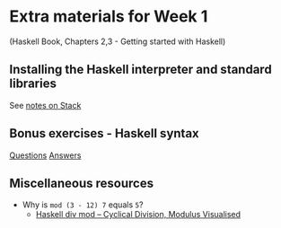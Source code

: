 # Extra materials for Week 1
(Haskell Book, Chapters 2,3 - Getting started with Haskell)

## Installing the Haskell interpreter and standard libraries

See [notes on Stack](haskell-stack-notes.md)

## Bonus exercises - Haskell syntax

[Questions](haskell-syntax-bonus-exercises-questions.md)
[Answers](haskell-syntax-bonus-exercises-answers.md)

## Miscellaneous resources

- Why is `mod (3 - 12) 7` equals `5`?
  - [Haskell div mod – Cyclical Division, Modulus Visualised](http://www.prigrammer.com/?p=321)

